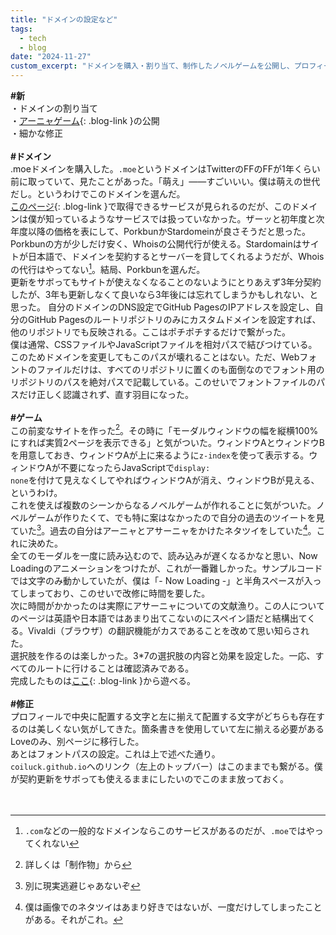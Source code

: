 ```yaml
---
title: "ドメインの設定など"
tags:
  - tech
  - blog
date: "2024-11-27"
custom_excerpt: "ドメインを購入・割り当て、制作したノベルゲームを公開し、プロフィールページなどを修正した"
---
```

**<span class="ff7f7e">#</span>新**<br>
・ドメインの割り当て<br>
・[アーニャゲーム](https://coiluck.moe/anya){: .blog-link }の公開<br>
・細かな修正<br>
<br>
**<span class="ff7f7e">#</span>ドメイン**<br>
.moeドメインを購入した。<code>.moe</code>というドメインはTwitterのFFのFFが1年くらい前に取っていて、見たことがあった。「萌え」――すごいいい。僕は萌えの世代だし。というわけでこのドメインを選んだ。<br>
[このページ](https://get.moe/){: .blog-link }で取得できるサービスが見られるのだが、このドメインは僕が知っているようなサービスでは扱っていなかった。ザーッと初年度と次年度以降の価格を表にして、PorkbunかStardomeinが良さそうだと思った。Porkbunの方が少しだけ安く、Whoisの公開代行が使える。Stardomainはサイトが日本語で、ドメインを契約するとサーバーを貸してくれるようだが、Whoisの代行はやってない[^1]。結局、Porkbunを選んだ。<br>
更新をサボってもサイトが使えなくなることのないようにとりあえず3年分契約したが、3年も更新しなくて良いなら3年後には忘れてしまうかもしれない、と思った。
自分のドメインのDNS設定でGitHub PagesのIPアドレスを設定し、自分のGitHub Pagesのルートリポジトリのみにカスタムドメインを設定すれば、他のリポジトリでも反映される。ここはポチポチするだけで繋がった。<br>
僕は通常、CSSファイルやJavaScriptファイルを相対パスで結びつけている。このためドメインを変更してもこのパスが壊れることはない。ただ、Webフォントのファイルだけは、すべてのリポジトリに置くのも面倒なのでフォント用のリポジトリのパスを絶対パスで記載している。このせいでフォントファイルのパスだけ正しく認識されず、直す羽目になった。<br>
<br>
**<span class="ff7f7e">#</span>ゲーム**<br>
この前変なサイトを作った[^2]。その時に「モーダルウィンドウの幅を縦横100%にすれば実質2ページを表示できる」と気がついた。ウィンドウAとウィンドウBを用意しておき、ウィンドウAが上に来るように<code>z-index</code>を使って表示する。ウィンドウAが不要になったらJavaScriptで<code>display: none</code>を付けて見えなくしてやればウィンドウAが消え、ウィンドウBが見える、というわけ。<br>
これを使えば複数のシーンからなるノベルゲームが作れることに気がついた。ノベルゲームが作りたくて、でも特に案はなかったので自分の過去のツイートを見ていた[^3]。過去の自分はアーニャとアサーニャをかけたネタツイをしていた[^4]。これに決めた。<br>
全てのモーダルを一度に読み込むので、読み込みが遅くなるかなと思い、Now Loadingのアニメーションをつけたが、これが一番難しかった。サンプルコードでは文字のみ動かしていたが、僕は「- Now Loading -」と半角スペースが入ってしまっており、このせいで改修に時間を要した。<br>
次に時間がかかったのは実際にアサーニャについての文献漁り。この人についてのページは英語や日本語ではあまり出てこないのにスペイン語だと結構出てくる。Vivaldi（ブラウザ）の翻訳機能がカスであることを改めて思い知らされた。<br>
選択肢を作るのは楽しかった。3*7の選択肢の内容と効果を設定した。一応、すべてのルートに行けることは確認済みである。<br>
完成したものは[ここ](https://coiluck.moe/anya){: .blog-link }から遊べる。<br>
<br>
**<span class="ff7f7e">#</span>修正**<br>
プロフィールで中央に配置する文字と左に揃えて配置する文字がどちらも存在するのは美しくない気がしてきた。箇条書きを使用していて左に揃える必要があるLoveのみ、別ページに移行した。<br>
あとはフォントパスの設定。これは上で述べた通り。<br>
<code>coiluck.github.io</code>へのリンク（左上のトップバー）はこのままでも繋がる。僕が契約更新をサボっても使えるままにしたいのでこのまま放っておく。<br>
<br>
<br>


[^1]: <code>.com</code>などの一般的なドメインならこのサービスがあるのだが、<code>.moe</code>ではやってくれない
[^2]: 詳しくは「制作物」から
[^3]: 別に現実逃避じゃあないぞ
[^4]: 僕は画像でのネタツイはあまり好きではないが、一度だけしてしまったことがある。それがこれ。